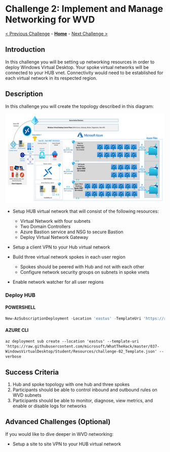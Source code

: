# Challenge 2: Implement and Manage Networking for WVD

[< Previous Challenge](./01-Plan-WVD-Architecture.md) - **[Home](../README.md)** - [Next Challenge >](./03-Implement-Manage-Storage.md)

## Introduction

In this challenge you will be setting up networking resources in order to deploy Windows Virtual Desktop. Your spoke virtual networks will be connected to your HUB vnet. Connectivity would need to be established for each virtual network in its respected region.

## Description

In this challenge you will create the topology described in this diagram:

![WVD Architecture](../Images/WVDArch.png)

* Setup HUB virtual network that will consist of the following resources:

    * Virtual Network with four subnets
    * Two Domain Controllers
    * Azure Bastion service and NSG to secure Bastion
    * Deploy Virtual Network Gateway

* Setup a client VPN to your Hub virtual network
* Build three virtual network spokes in each user region

    * Spokes should be peered with Hub and not with each other
    * Configure network security groups on subnets in spoke vnets

* Enable network watcher for all user regions

### Deploy HUB

#### POWERSHELL

```powershell
New-AzSubscriptionDeployment -Location 'eastus' -TemplateUri 'https://raw.githubusercontent.com/microsoft/WhatTheHack/master/037-WindowsVirtualDesktop/Student/Resources/challenge-02_Template.json' -Verbose
```

#### AZURE CLI

```shell
az deployment sub create --location 'eastus' --template-uri 'https://raw.githubusercontent.com/microsoft/WhatTheHack/master/037-WindowsVirtualDesktop/Student/Resources/challenge-02_Template.json' --verbose
```

## Success Criteria

1. Hub and spoke topology with one hub and three spokes
1. Participants should be able to control inbound and outbound rules on WVD subnets
1. Participants should be able to monitor, diagnose, view metrics, and enable or disable logs for networks

## Advanced Challenges (Optional)

If you would like to dive deeper in WVD networking:

* Setup a site to site VPN to your HUB virtual network
